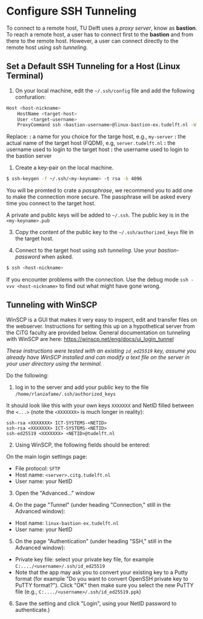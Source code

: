 # Configure SSH Tunneling

To connect to a remote host, TU Delft uses a *proxy server*, know as  **bastion**. To reach a remote host, a user has to connect first to the **bastion** and from there to the remote host. However, a user can connect directly to the remote host using *ssh tunneling*.

## Set a Default SSH Tunneling for a Host (Linux Terminal)

1. On your local machine, edit the `~/.ssh/config` file and add the following confuration:

```bash 
Host <host-nickname>
    HostName <target-host>
    User <target-username>
    ProxyCommand ssh <bastion-username>@linux-bastion-ex.tudelft.nl -W %h:%p 
```
Replace:
**<host-nickname>:** a name for you choice for the targe host, e.g., `my-server`
**<target-host>:** the actual name of the target host (FQDM), e.g, `server.tudelft.nl`
**<target-username>:**  the username used to login to the target host
**<bastion-username>:** the username used to login to the bastion server

1. Create a key-pair on the local machine.

```bash
$ ssh-keygen -f ~/.ssh/<my-keyname> -t rsa -b 4096
```
You will be promted to crate a *passphrase*, we recommend you to add one to make the connection more secure. The passphrase will be asked every time you connect to the target host.

A private and public keys will be added to `~/.ssh`. The public key is in the `<my-keyname>.pub`

3. Copy the content of the public key to the `~/.ssh/authorized_keys` file in the target host.

4. Connect to the target host using *ssh tunneling*. Use your *bastion-password* when asked.

```bash
$ ssh <host-nickname>
```

If you encounter problems with the connection. Use the debug mode `ssh -vvv <host-nickname>` to find out what might have gone wrong.


## Tunneling with WinSCP

WinSCP is a GUI that makes it very easy to inspect, edit and transfer files on the webserver. Instructions for setting this up on a hypothetical server from the CiTG faculty are provided below. General documentation on tunneling with WinSCP are here: https://winscp.net/eng/docs/ui_login_tunnel

_These instructions were tested with an existing `id_ed25519` key, assume you already have WinSCP installed and can modify a text file on the server in your user directory using the terminal._

Do the following:

1. log in to the server and add your public key to the file `/home/rlanzafame/.ssh/authorized_keys`

It should look like this with your own keys `XXXXXXX` and NetID filled between the `<...>` (note the `<XXXXXXX>` is much longer in reality):
```
ssh-rsa <XXXXXXX> ICT-SYSTEMS-<NETID>
ssh-rsa <XXXXXXX> ICT-SYSTEMS-<NETID>
ssh-ed25519 <XXXXXXX> <NETID>@tudelft.nl
```

2. Using WinSCP, the following fields should be entered:

On the main login settings page:
- File protocol: `SFTP`
- Host name: `<server>.citg.tudelft.nl`
- User name: your NetID

3. Open the "Advanced..." window

4. On the page "Tunnel" (under heading "Connection," still in the Advanced window):
- Host name: `linux-bastion-ex.tudelft.nl`
- User name: your NetID

5. On the page "Authentication" (under heading "SSH," still in the Advanced window):
- Private key file: select your private key file, for example `C:..../<username>/.ssh/id_ed25519`
- Note that the app may ask you to convert your existing key to a Putty format (for example "Do you want to convert OpenSSH private key to PuTTY format?"). Click "OK" then make sure you select the new PuTTY file (e.g., `C:..../<username>/.ssh/id_ed25519.ppk`)

6. Save the setting and click "Login", using your NetID password to authenticate.)
